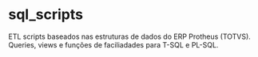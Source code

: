 # sql_scripts
ETL scripts baseados nas estruturas de dados do ERP Protheus (TOTVS).
Queries, views e funções de faciliadades para T-SQL e PL-SQL.
